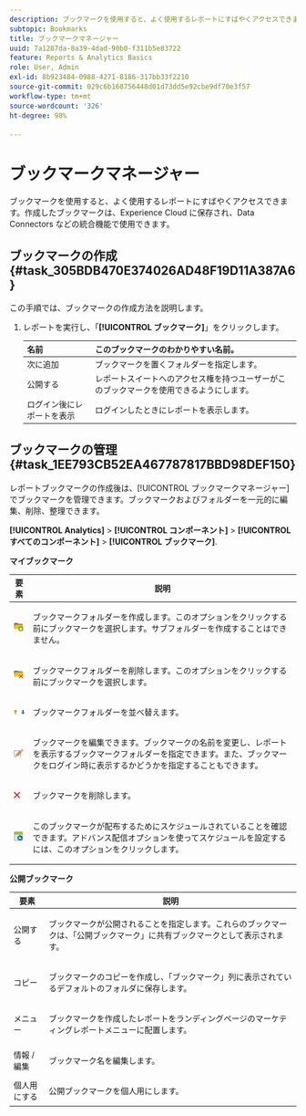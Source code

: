 ```yaml
---
description: ブックマークを使用すると、よく使用するレポートにすばやくアクセスできます。作成したブックマークは、Experience Cloud に保存され、Data Connectors などの統合機能で使用できます。
subtopic: Bookmarks
title: ブックマークマネージャー
uuid: 7a1287da-8a39-4dad-90b0-f311b5e83722
feature: Reports & Analytics Basics
role: User, Admin
exl-id: 8b923484-0988-4271-8186-317bb33f2210
source-git-commit: 029c6b168756448d01d73dd5e92cbe9df70e3f57
workflow-type: tm+mt
source-wordcount: '326'
ht-degree: 98%

---
```


# ブックマークマネージャー

ブックマークを使用すると、よく使用するレポートにすばやくアクセスできます。作成したブックマークは、Experience Cloud に保存され、Data Connectors などの統合機能で使用できます。

## ブックマークの作成 {#task_305BDB470E374026AD48F19D11A387A6}

この手順では、ブックマークの作成方法を説明します。

<!-- 

t_bookmarks_creating.xml

 -->

1. レポートを実行し、「**[!UICONTROL ブックマーク]**」をクリックします。

   | 名前 | このブックマークのわかりやすい名前。 |
   |---|---|
   | 次に追加 | ブックマークを置くフォルダーを指定します。 |
   | 公開する | レポートスイートへのアクセス権を持つユーザーがこのブックマークを使用できるようにします。 |
   | ログイン後にレポートを表示 | ログインしたときにレポートを表示します。 |

## ブックマークの管理 {#task_1EE793CB52EA467787817BBD98DEF150}

レポートブックマークの作成後は、[!UICONTROL ブックマークマネージャー]でブックマークを管理できます。ブックマークおよびフォルダーを一元的に編集、削除、整理できます。

<!-- 

t_bookmarks_managing.xml

 -->

**[!UICONTROL Analytics]** > **[!UICONTROL コンポーネント]** > **[!UICONTROL すべてのコンポーネント]** > **[!UICONTROL ブックマーク]**.

**マイブックマーク**

<table id="table_D0310F7F4BDB4543B8552525872A0A0C"> 
 <thead> 
  <tr> 
   <th colname="col1" class="entry"> 要素 </th> 
   <th colname="col2" class="entry"> 説明 </th> 
  </tr> 
 </thead>
 <tbody> 
  <tr> 
   <td colname="col1"> <p><img placement="inline"  src="assets/bookmark_create_folder.png" id="image_EA7729575ABA4CA3A3399594941B3441"> </img> </p> </td> 
   <td colname="col2"> <p>  ブックマークフォルダーを作成します。このオプションをクリックする前にブックマークを選択します。サブフォルダーを作成することはできません。 </p> </td> 
  </tr> 
  <tr> 
   <td colname="col1"> <p><img placement="inline"  src="assets/bookmark_delete_folder.png" id="image_AFB6A02475664785BA90485EA289749A"> </img> </p> </td> 
   <td colname="col2"> <p>  ブックマークフォルダーを削除します。このオプションをクリックする前にブックマークを選択します。 </p> </td> 
  </tr> 
  <tr> 
   <td colname="col1"> <p><img placement="inline"  src="assets/bookmark_sort.png" id="image_8B4BE31182004357890B6532CCE5B2C2"> </img> </p> </td> 
   <td colname="col2"> <p>  ブックマークフォルダーを並べ替えます。 </p> </td> 
  </tr> 
  <tr> 
   <td colname="col1"> <p><img placement="inline"  src="assets/icon_edit_VideoSharing.png" id="image_5B8C0321ED5848ECBE3AF65514AD9A44"> </img> </p> </td> 
   <td colname="col2"> <p>  ブックマークを編集できます。ブックマークの名前を変更し、レポートを表示するブックマークフォルダーを指定できます。また、ブックマークをログイン時に表示するかどうかを指定することもできます。 </p> </td> 
  </tr> 
  <tr> 
   <td colname="col1"> <p><img placement="inline"  src="assets/icon_delete_VideoSharing.png" id="image_945A859920C44BC08825CC062C10543A"> </img> </p> </td> 
   <td colname="col2"> <p>  ブックマークを削除します。 </p> </td> 
  </tr> 
  <tr> 
   <td colname="col1"> <p><img placement="inline"  src="assets/bookmark_schedule.png" id="image_B7B23C1C67F04DF096149DCDF8C0FE5F"> </img> </p> </td> 
   <td colname="col2"> <p>  このブックマークが配布するためにスケジュールされていることを確認できます。<span class="wintitle">アドバンス配信オプション</span>を使ってスケジュールを設定するには、このオプションをクリックします。 </p> </td> 
  </tr> 
 </tbody> 
</table>

**公開ブックマーク**

<table id="table_E89688BD3F724ADB8B2E88CDADB6168E"> 
 <thead> 
  <tr> 
   <th colname="col1" class="entry"> 要素 </th> 
   <th colname="col2" class="entry"> 説明 </th> 
  </tr> 
 </thead>
 <tbody> 
  <tr> 
   <td colname="col1"> 公開する </td> 
   <td colname="col2"> <p>ブックマークが公開されることを指定します。これらのブックマークは、「<span class="wintitle">公開ブックマーク</span>」に共有ブックマークとして表示されます。 </p> </td> 
  </tr> 
  <tr> 
   <td colname="col1"> コピー </td> 
   <td colname="col2"> <p>ブックマークのコピーを作成し、「<span class="uicontrol">ブックマーク</span>」列に表示されているデフォルトのフォルダに保存します。 </p> </td> 
  </tr> 
  <tr> 
   <td colname="col1"> メニュー </td> 
   <td colname="col2"> <p> ブックマークを作成したレポートをランディングページのマーケティングレポートメニューに配置します。 </p> </td> 
  </tr> 
  <tr> 
   <td colname="col1"> 情報 / 編集 </td> 
   <td colname="col2"> <p>ブックマーク名を編集します。 </p> </td> 
  </tr> 
  <tr> 
   <td colname="col1"> 個人用にする </td> 
   <td colname="col2"> <p>公開ブックマークを個人用にします。 </p> </td> 
  </tr> 
 </tbody> 
</table>
